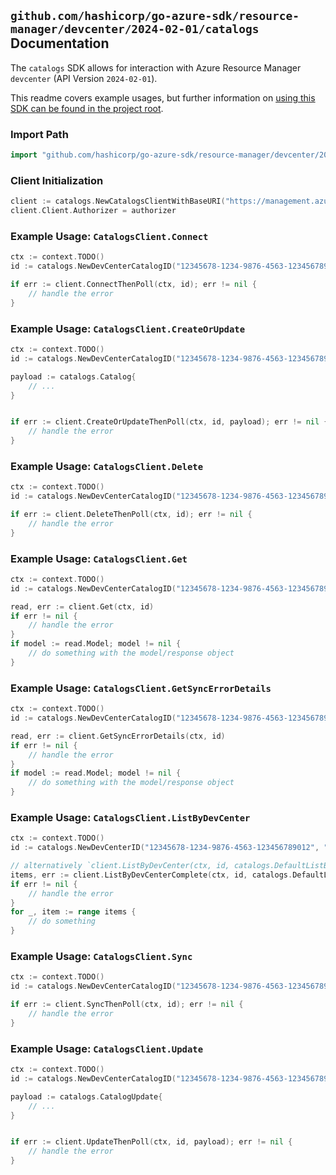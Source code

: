 
## `github.com/hashicorp/go-azure-sdk/resource-manager/devcenter/2024-02-01/catalogs` Documentation

The `catalogs` SDK allows for interaction with Azure Resource Manager `devcenter` (API Version `2024-02-01`).

This readme covers example usages, but further information on [using this SDK can be found in the project root](https://github.com/hashicorp/go-azure-sdk/tree/main/docs).

### Import Path

```go
import "github.com/hashicorp/go-azure-sdk/resource-manager/devcenter/2024-02-01/catalogs"
```


### Client Initialization

```go
client := catalogs.NewCatalogsClientWithBaseURI("https://management.azure.com")
client.Client.Authorizer = authorizer
```


### Example Usage: `CatalogsClient.Connect`

```go
ctx := context.TODO()
id := catalogs.NewDevCenterCatalogID("12345678-1234-9876-4563-123456789012", "example-resource-group", "devCenterValue", "catalogValue")

if err := client.ConnectThenPoll(ctx, id); err != nil {
	// handle the error
}
```


### Example Usage: `CatalogsClient.CreateOrUpdate`

```go
ctx := context.TODO()
id := catalogs.NewDevCenterCatalogID("12345678-1234-9876-4563-123456789012", "example-resource-group", "devCenterValue", "catalogValue")

payload := catalogs.Catalog{
	// ...
}


if err := client.CreateOrUpdateThenPoll(ctx, id, payload); err != nil {
	// handle the error
}
```


### Example Usage: `CatalogsClient.Delete`

```go
ctx := context.TODO()
id := catalogs.NewDevCenterCatalogID("12345678-1234-9876-4563-123456789012", "example-resource-group", "devCenterValue", "catalogValue")

if err := client.DeleteThenPoll(ctx, id); err != nil {
	// handle the error
}
```


### Example Usage: `CatalogsClient.Get`

```go
ctx := context.TODO()
id := catalogs.NewDevCenterCatalogID("12345678-1234-9876-4563-123456789012", "example-resource-group", "devCenterValue", "catalogValue")

read, err := client.Get(ctx, id)
if err != nil {
	// handle the error
}
if model := read.Model; model != nil {
	// do something with the model/response object
}
```


### Example Usage: `CatalogsClient.GetSyncErrorDetails`

```go
ctx := context.TODO()
id := catalogs.NewDevCenterCatalogID("12345678-1234-9876-4563-123456789012", "example-resource-group", "devCenterValue", "catalogValue")

read, err := client.GetSyncErrorDetails(ctx, id)
if err != nil {
	// handle the error
}
if model := read.Model; model != nil {
	// do something with the model/response object
}
```


### Example Usage: `CatalogsClient.ListByDevCenter`

```go
ctx := context.TODO()
id := catalogs.NewDevCenterID("12345678-1234-9876-4563-123456789012", "example-resource-group", "devCenterValue")

// alternatively `client.ListByDevCenter(ctx, id, catalogs.DefaultListByDevCenterOperationOptions())` can be used to do batched pagination
items, err := client.ListByDevCenterComplete(ctx, id, catalogs.DefaultListByDevCenterOperationOptions())
if err != nil {
	// handle the error
}
for _, item := range items {
	// do something
}
```


### Example Usage: `CatalogsClient.Sync`

```go
ctx := context.TODO()
id := catalogs.NewDevCenterCatalogID("12345678-1234-9876-4563-123456789012", "example-resource-group", "devCenterValue", "catalogValue")

if err := client.SyncThenPoll(ctx, id); err != nil {
	// handle the error
}
```


### Example Usage: `CatalogsClient.Update`

```go
ctx := context.TODO()
id := catalogs.NewDevCenterCatalogID("12345678-1234-9876-4563-123456789012", "example-resource-group", "devCenterValue", "catalogValue")

payload := catalogs.CatalogUpdate{
	// ...
}


if err := client.UpdateThenPoll(ctx, id, payload); err != nil {
	// handle the error
}
```

